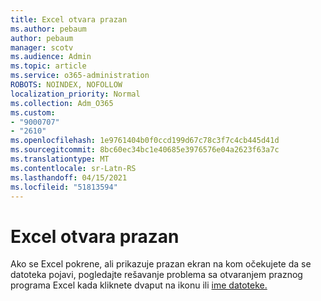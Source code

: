 ```yaml
---
title: Excel otvara prazan
ms.author: pebaum
author: pebaum
manager: scotv
ms.audience: Admin
ms.topic: article
ms.service: o365-administration
ROBOTS: NOINDEX, NOFOLLOW
localization_priority: Normal
ms.collection: Adm_O365
ms.custom:
- "9000707"
- "2610"
ms.openlocfilehash: 1e9761404b0f0ccd199d67c78c3f7c4cb445d41d
ms.sourcegitcommit: 8bc60ec34bc1e40685e3976576e04a2623f63a7c
ms.translationtype: MT
ms.contentlocale: sr-Latn-RS
ms.lasthandoff: 04/15/2021
ms.locfileid: "51813594"
---
```

# <a name="excel-opens-blank"></a>Excel otvara prazan

Ako se Excel pokrene, ali prikazuje prazan ekran na kom očekujete da se datoteka pojavi, pogledajte rešavanje problema sa otvaranjem praznog programa Excel kada kliknete dvaput na ikonu ili [ime datoteke.](https://docs.microsoft.com/office/troubleshoot/excel/excel-opens-blank)